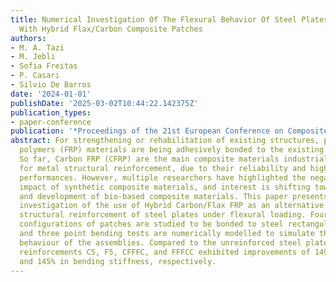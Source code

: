 ```yaml
---
title: Numerical Investigation Of The Flexural Behavior Of Steel Plates Reinforced
  With Hybrid Flax/Carbon Composite Patches
authors:
- M. A. Tazi
- M. Jebli
- Sofia Freitas
- P. Casari
- Silvio De Barros
date: '2024-01-01'
publishDate: '2025-03-02T10:44:22.142375Z'
publication_types:
- paper-conference
publication: '*Proceedings of the 21st European Conference on Composite Materials*'
abstract: For strengthening or rehabilitation of existing structures, patches of fiber-reinforced
  polymers (FRP) materials are being adhesively bonded to the existing metallic structures.
  So far, Carbon FRP (CFRP) are the main composite materials industrially implemented
  for metal structural reinforcement, due to their reliability and high mechanical
  performances. However, multiple researchers have highlighted the negative environmental
  impact of synthetic composite materials, and interest is shifting towards the use
  and development of bio-based composite materials. This paper presents an FE numerical
  investigation of the use of Hybrid Carbon/Flax FRP as an alternative solution for
  structural reinforcement of steel plates under flexural loading. Four different
  configurations of patches are studied to be bonded to steel rectangular plates,
  and three point bending tests are numerically modelled to simulate the flexural
  behaviour of the assemblies. Compared to the unreinforced steel plate baseline,
  reinforcements C5, F5, CFFFC, and FFFCC exhibited improvements of 149%, 120%, 137%,
  and 145% in bending stiffness, respectively.
---
```

